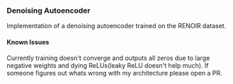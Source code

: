 ### Denoising Autoencoder
Implementation of a denoising autoencoder trained on the RENOIR dataset. 

#### Known Issues
Currently training doesn't converge and outputs all zeros due to large negative weights and dying ReLUs(leaky ReLU doesn't help much). If someone figures out whats wrong with my architecture please open a PR.
